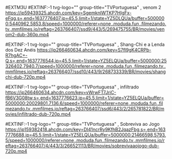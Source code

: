 #EXTM3U
#EXTINF:-1 tvg-logo="" group-title="TVPortuguesa" , venom 2
https://ip59439325.ahcdn.com/key=SgemknIWTKP7HIgFx-eFqg,s=,end=1637776407,ip=45.5,limit=1/state=YZ5DLQUa/buffer=5000000:5440962,5853.8/speed=1000000/referer=none,.moduda.fun,.filmezando.tv,.mmfilmes.io/reftag=263766407/ssd9/443/5/269475755/BR/movies/venom2-dub-360p.mp4

#EXTINF:-1 tvg-logo="" group-title="TVPortuguesa" , Shang-Chi e a Lenda dos Dez Anéis
https://ip266460634.ahcdn.com/key=S7fl9gK4CRPb-R7hgAC+-Q,s=,end=1637776544,ip=45.5,limit=1/state=YZ5ELQUa/buffer=5000000:25326402,7940.7/speed=1000000/referer=none,.moduda.fun,.filmezando.tv,.mmfilmes.io/reftag=263766407/ssd10/443/9/268733339/BR/movies/shangchi-dub-720p.mp4

#EXTINF:-1 tvg-logo="" group-title="TVPortuguesa" , infiltrado
https://ip266460634.ahcdn.com/key=vWrwFT7JriC-fB6V3G08tw,s=,end=1637776623,ip=45.5,limit=1/state=YZ5ELQUa/buffer=5000000:20029801,7136.6/speed=1000000/referer=none,.moduda.fun,.filmezando.tv,.mmfilmes.io/reftag=263766407/ssd6/443/2/265781822/BR/movies/infiltrado-dub-720p.mp4

#EXTINF:-1 tvg-logo="" group-title="TVPortuguesa" , Sobreviva ao Jogo
https://ip159382418.ahcdn.com/key=DI41ncrRy9KfhB2JqazFbg,s=,end=1637776688,ip=45.5,limit=1/state=YZ5ELQUa/buffer=5000000:21466598,5793.5/speed=1000000/referer=none,.moduda.fun,.filmezando.tv,.mmfilmes.io/reftag=263766407/4/443/3/266521113/BR/movies/sobrevivaaojogo-dub-720p.mp4
